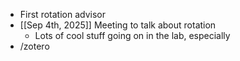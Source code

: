 - First rotation advisor
- [[Sep 4th, 2025]] Meeting to talk about rotation
	- Lots of cool stuff going on in the lab, especially
- /zotero